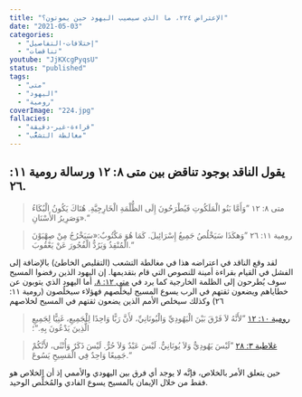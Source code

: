 ```yaml
---
title: "الإعتراض ٢٢٤، ما الذي سيصيب اليهود حين يموتون؟"
date: "2021-05-03"
categories:
  - "إختلافات-التفاصيل"
  - "تناقضات"
youtube: "JjKXcgPyqsU"
status: "published"
tags:
  - "متى"
  - "اليهود"
  - "رومية"
coverImage: "224.jpg"
fallacies:
  - "قراءة-غير-دقيقة"
  - "مغالطة التشعُّب"
---
```


## **يقول الناقد بوجود تناقض بين متى ٨: ١٢ ورسالة رومية ١١: ٢٦.**

> متى ٨: ١٢ ”وَأَمَّا بَنُو الْمَلَكُوتِ فَيُطْرَحُونَ إِلَى الظُّلْمَةِ الْخَارِجِيَّةِ. هُنَاكَ يَكُونُ الْبُكَاءُ وَصَرِيرُ الأَسْنَانِ».“

> رومية ١١: ٢٦ ”وَهكَذَا سَيَخْلُصُ جَمِيعُ إِسْرَائِيلَ. كَمَا هُوَ مَكْتُوبٌ:«سَيَخْرُجُ مِنْ صِهْيَوْنَ الْمُنْقِذُ وَيَرُدُّ الْفُجُورَ عَنْ يَعْقُوبَ.“

لقد وقع الناقد في اعتراضه هذا في مغالطة التشعب (التقليص الخاطئ) بالإضافة إلى الفشل في القيام بقراءة أمينة للنصوص التي قام بتقديمها. إن اليهود الذين رفضوا المسيح سوف يُطرحون إلى الظلمة الخارجية كما يرد في [متى ١٢: ٨.](https://www.bible.com/bible/67/mat.12.8) أما اليهود الذي يتوبون عن خطاياهم ويضعون ثقتهم في الرب يسوع المسيح ليخلِّصهم فهؤلاء سيخلُصون (رومية ١١: ٢٦) وكذلك سيخلص الأمم الذين يضعون ثقتهم في المسيح لخلاصهم

> [رومية ١٠: ١٢](https://www.bible.com/bible/67/rom10.12) ”لأَنَّهُ لاَ فَرْقَ بَيْنَ الْيَهُودِيِّ وَالْيُونَانِيِّ، لأَنَّ رَبًّا وَاحِدًا لِلْجَمِيعِ، غَنِيًّا لِجَمِيعِ الَّذِينَ يَدْعُونَ بِهِ.“؛  

> [غلاطية ٣: ٢٨](https://my.bible.com/bible/67/GAL.3.28) ”لَيْسَ يَهُودِيٌّ وَلاَ يُونَانِيٌّ. لَيْسَ عَبْدٌ وَلاَ حُرٌّ. لَيْسَ ذَكَرٌ وَأُنْثَى، لأَنَّكُمْ جَمِيعًا وَاحِدٌ فِي الْمَسِيحِ يَسُوعَ.“

حين يتعلق الأمر بالخلاص، فإنَّه لا يوجد أي فرق بين اليهودي والأممي إذ أن الخلاص هو فقط من خلال الإيمان بالمسيح يسوع الفادي والمُخلِّص الوحيد.
